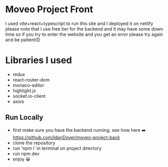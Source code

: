 # Moveo Project Front

I used vite+react+typescript to run this site and I deployed it on netlify
please note that I use free tier for the backend and it may have some down time so if you try to enter the website and you get an error please try again and be patient😊

# Libraries I used
- redux
- react-router-dom
- monaco-editor
- highlight.js
- socket.io-client
- axios

## Run Locally
- first make sure you have the backend running. see how here ➡️ https://github.com/IdanDover/moveo-project-back
- clone the repository
- run 'npm i' in terminal on project directory
- run npm dev
- enjoy 😀
